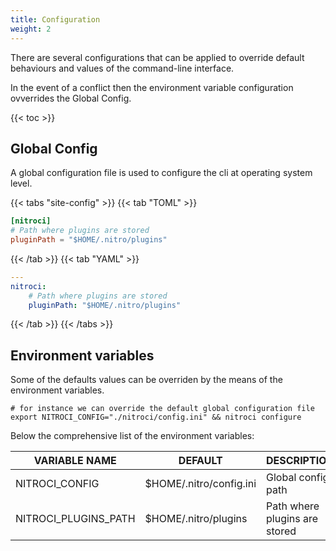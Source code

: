 ```yaml
---
title: Configuration
weight: 2
---
```


There are several configurations that can be applied to override default behaviours and values of the command-line interface.

In the event of a conflict then the environment variable configuration ovverrides the Global Config.


{{< toc >}}

## Global Config

A global configuration file is used to configure the cli at operating system level.

{{< tabs "site-config" >}}
{{< tab "TOML" >}}

```Toml
[nitroci]
# Path where plugins are stored
pluginPath = "$HOME/.nitro/plugins"
```

{{< /tab >}}
{{< tab "YAML" >}}

```Yaml
---
nitroci:
    # Path where plugins are stored
    pluginPath: "$HOME/.nitro/plugins"
```

{{< /tab >}}
{{< /tabs >}}

## Environment variables

Some of the defaults values can be overriden by the means of the environment variables.

```Shell
# for instance we can override the default global configuration file
export NITROCI_CONFIG="./nitroci/config.ini" && nitroci configure
```

Below the comprehensive list of the environment variables:

| VARIABLE NAME        | DEFAULT                 | DESCRIPTION                      |
|----------------------|-------------------------|----------------------------------|
| NITROCI_CONFIG       | $HOME/.nitro/config.ini | Global config path               |
| NITROCI_PLUGINS_PATH | $HOME/.nitro/plugins    | Path where plugins are stored    |
